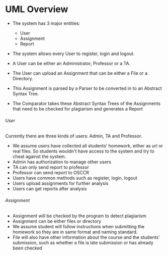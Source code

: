 # UML Overview

* The system has 3 major entities:
  * User
  * Assignment
  * Report

* The system allows every User to register, login and logout.
* A User can be either an Administrator, Professor or a TA.
* The User can upload an Assignment that can be either a File or a Directory.
* This Assignment is parsed by a Parser to be converted in to an Abstract Syntax Tree.
* The Comparator takes these Abstract Syntax Trees of the Assignments that need to be checked for plagiarism and generates a Report


###### User
Currently there are three kinds of users: Admin, TA and Professor.
* We assume users have collected all students’ homework, either as url or real files. So students wouldn't have access to the system and try to cheat against the system.
* Admin has authorization to manage other users
* TA can only send report to professor
* Professor can send report to OSCCR
* Users have common methods such as register, login, logout
* Users upload assignments for further analysis
* Users can get reports after analysis
 
###### Assignment
* Assignment will be checked by the program to detect plagiarism
* Assignment can be either files or directory
* We assume student will follow instructions when submitting the homework so they are in same format and naming standard.
* File will also have other information about the course and the students’ submission, such as whether a file is late submission or has already been checked

